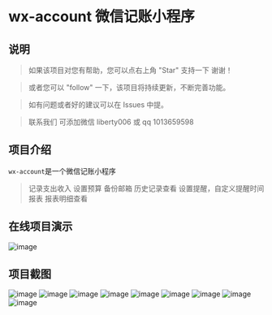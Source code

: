 # wx-account 微信记账小程序

## 说明

> 如果该项目对您有帮助，您可以点右上角 "Star" 支持一下 谢谢！

> 或者您可以 "follow" 一下，该项目将持续更新，不断完善功能。

> 如有问题或者好的建议可以在 Issues 中提。

> 联系我们 可添加微信 liberty006 或 qq 1013659598


## 项目介绍

`wx-account`是一个微信记账小程序

> 记录支出收入
> 设置预算
> 备份邮箱
> 历史记录查看
> 设置提醒，自定义提醒时间
> 报表
> 报表明细查看

## 在线项目演示

![image](gitimage/qrcode.jpg)

## 项目截图
![image](gitimage/1.jpg)
![image](gitimage/2.jpg)
![image](gitimage/3.jpg)
![image](gitimage/4.jpg)
![image](gitimage/5.jpg)
![image](gitimage/6.jpg)
![image](gitimage/7.jpg)
![image](gitimage/8.jpg)
![image](gitimage/9.jpg)